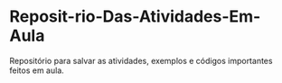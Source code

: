 # Reposit-rio-Das-Atividades-Em-Aula
Repositório para salvar as atividades, exemplos e códigos importantes feitos em aula.
